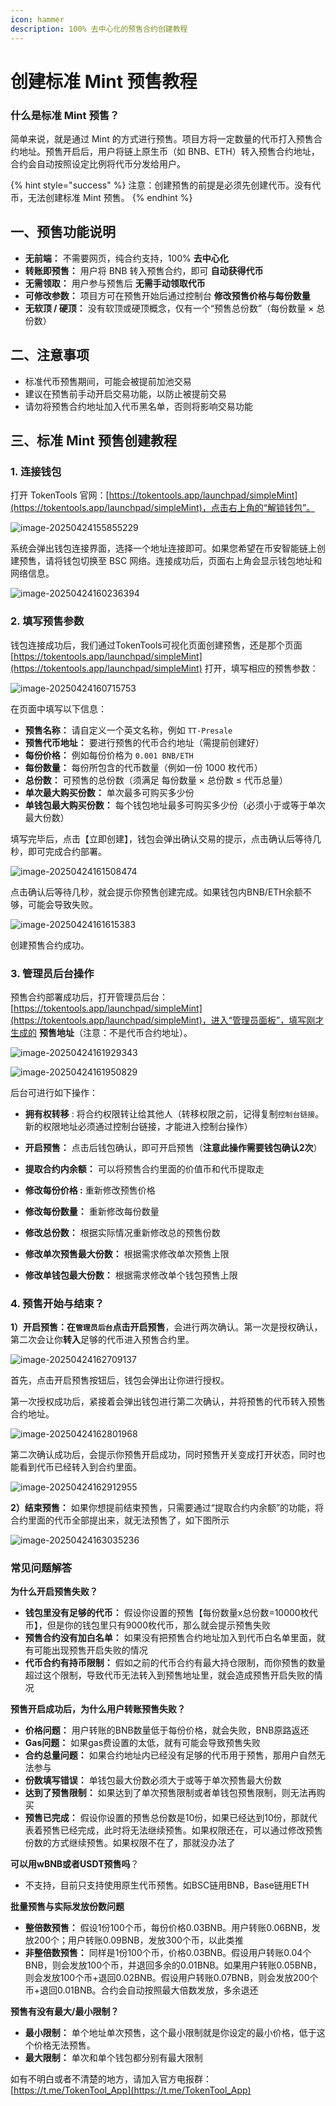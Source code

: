 ```yaml
---
icon: hammer
description: 100% 去中心化的预售合约创建教程
---
```


# 创建标准 Mint 预售教程

### 什么是标准 Mint 预售？

简单来说，就是通过 Mint 的方式进行预售。项目方将一定数量的代币打入预售合约地址。预售开启后，用户将链上原生币（如 BNB、ETH）转入预售合约地址，合约会自动按照设定比例将代币分发给用户。

{% hint style="success" %}
注意：创建预售的前提是必须先创建代币。没有代币，无法创建标准 Mint 预售。
{% endhint %}

## 一、预售功能说明

- **无前端：** 不需要网页，纯合约支持，100% **去中心化**
- **转账即预售：** 用户将 BNB 转入预售合约，即可 **自动获得代币**
- **无需领取：** 用户参与预售后 **无需手动领取代币**
- **可修改参数：** 项目方可在预售开始后通过控制台 **修改预售价格与每份数量**
- **无软顶 / 硬顶：** 没有软顶或硬顶概念，仅有一个“预售总份数”（每份数量 × 总份数）

## 二、注意事项

- 标准代币预售期间，可能会被提前加池交易
- 建议在预售前手动开启交易功能，以防止被提前交易
- 请勿将预售合约地址加入代币黑名单，否则将影响交易功能

## 三、标准 Mint 预售创建教程

### 1. 连接钱包

打开 TokenTools 官网：[https://tokentools.app/launchpad/simpleMint](https://tokentools.app/launchpad/simpleMint)，点击右上角的“解锁钱包”。

![image-20250424155855229](../.gitbook/assets/launchpad/simple-mint/image-20250424155855229.png)

系统会弹出钱包连接界面，选择一个地址连接即可。如果您希望在币安智能链上创建预售，请将钱包切换至 BSC 网络。连接成功后，页面右上角会显示钱包地址和网络信息。

![image-20250424160236394](../.gitbook/assets/launchpad/simple-mint/image-20250424160236394.png)



### 2. 填写预售参数

钱包连接成功后，我们通过TokenTools可视化页面创建预售，还是那个页面[https://tokentools.app/launchpad/simpleMint](https://tokentools.app/launchpad/simpleMint) 打开，填写相应的预售参数：

![image-20250424160715753](../.gitbook/assets/launchpad/simple-mint/image-20250424160715753.png)

在页面中填写以下信息：

- **预售名称：** 请自定义一个英文名称，例如 `TT-Presale`
- **预售代币地址：** 要进行预售的代币合约地址（需提前创建好）
- **每份价格：** 例如每份价格为 `0.001 BNB/ETH`
- **每份数量：** 每份所包含的代币数量（例如一份 1000 枚代币）
- **总份数：** 可预售的总份数（须满足 每份数量 × 总份数 ≤ 代币总量）
- **单次最大购买份数：** 单次最多可购买多少份
- **单钱包最大购买份数：** 每个钱包地址最多可购买多少份（必须小于或等于单次最大份数）

填写完毕后，点击【立即创建】，钱包会弹出确认交易的提示，点击确认后等待几秒，即可完成合约部署。



![image-20250424161508474](../.gitbook/assets/launchpad/simple-mint/image-20250424161508474.png)

点击确认后等待几秒，就会提示你预售创建完成。如果钱包内BNB/ETH余额不够，可能会导致失败。

![image-20250424161615383](../.gitbook/assets/launchpad/simple-mint/image-20250424161615383.png)

创建预售合约成功。

### 3. 管理员后台操作

预售合约部署成功后，打开管理员后台：[https://tokentools.app/launchpad/simpleMint](https://tokentools.app/launchpad/simpleMint)，进入“管理员面板”，填写刚才生成的 **预售地址**（注意：不是代币合约地址）。

![image-20250424161929343](../.gitbook/assets/launchpad/simple-mint/image-20250424161929343.png)

![image-20250424161950829](../.gitbook/assets/launchpad/simple-mint/image-20250424161950829.png)

后台可进行如下操作：

- **拥有权转移** : 将合约权限转让给其他人（转移权限之前，记得复制`控制台链接`。新的权限地址必须通过控制台链接，才能进入控制台操作）
- **开启预售：** 点击后钱包确认，即可开启预售（**注意此操作需要钱包确认2次**）
- **提取合约内余额：** 可以将预售合约里面的价值币和代币提取走

- **修改每份价格 :** 重新修改预售价格
- **修改每份数量：** 重新修改每份数量
- **修改总份数：** 根据实际情况重新修改总的预售份数
- **修改单次预售最大份数：** 根据需求修改单次预售上限
- **修改单钱包最大份数：** 根据需求修改单个钱包预售上限

### 4. 预售开始与结束？

**1）开启预售：**在`管理员后台`点击**开启预售**，会进行两次确认。第一次是授权确认，第二次会让你**转入**足够的代币进入预售合约里。

![image-20250424162709137](../.gitbook/assets/launchpad/simple-mint/image-20250424162709137.png)

首先，点击开启预售按钮后，钱包会弹出让你进行授权。

第一次授权成功后，紧接着会弹出钱包进行第二次确认，并将预售的代币转入预售合约地址。

![image-20250424162801968](../.gitbook/assets/launchpad/simple-mint/image-20250424162801968.png)

第二次确认成功后，会提示你预售开启成功，同时预售开关变成打开状态，同时也能看到代币已经转入到合约里面。

![image-20250424162912955](../.gitbook/assets/launchpad/simple-mint/image-20250424162912955.png)

**2）结束预售：** 如果你想提前结束预售，只需要通过“提取合约内余额”的功能，将合约里面的代币全部提出来，就无法预售了，如下图所示

![image-20250424163035236](../.gitbook/assets/launchpad/simple-mint/image-20250424163035236.png)



### 常见问题解答

**为什么开启预售失败？**

- **钱包里没有足够的代币：** 假设你设置的预售【每份数量x总份数=10000枚代币】，但是你的钱包里只有9000枚代币，那么就会提示预售失败
- **预售合约没有加白名单：** 如果没有把预售合约地址加入到代币白名单里面，就有可能出现预售开启失败的情况
- **代币合约有持币限制：** 假如之前的代币合约有最大持仓限制，而你预售的数量超过这个限制，导致代币无法转入到预售地址里，就会造成预售开启失败的情况

**预售开启成功后，为什么用户转账预售失败？**

- **价格问题：** 用户转账的BNB数量低于每份价格，就会失败，BNB原路返还
- **Gas问题：** 如果gas费设置的太低，就有可能会导致预售失败
- **合约总量问题：** 如果合约地址内已经没有足够的代币用于预售，那用户自然无法参与
- **份数填写错误：** 单钱包最大份数必须大于或等于单次预售最大份数
- **达到了预售限制：** 如果达到了单次预售限制或者单钱包预售限制，则无法再购买
- **预售已完成：** 假设你设置的预售总份数是10份，如果已经达到10份，那就代表着预售已经完成，此时将无法继续预售。如果权限还在，可以通过修改预售份数的方式继续预售。如果权限不在了，那就没办法了

**可以用wBNB或者USDT预售吗**？

- 不支持，目前只支持使用原生代币预售。如BSC链用BNB，Base链用ETH

**批量预售与实际发放份数问题**

- **整倍数预售：** 假设1份100个币，每份价格0.03BNB。用户转账0.06BNB，发放200个；用户转账0.09BNB，发放300个币，以此类推
- **非整倍数预售：** 同样是1份100个币，价格0.03BNB。假设用户转账0.04个BNB，则会发放100个币，并退回多余的0.01BNB。如果用户转账0.05BNB，则会发放100个币+退回0.02BNB。假设用户转账0.07BNB，则会发放200个币+退回0.01BNB。合约会自动按照最大倍数发放，多余退还

**预售有没有最大/最小限制？**

- **最小限制：** 单个地址单次预售，这个最小限制就是你设定的最小价格，低于这个价格无法预售。
- **最大限制：** 单次和单个钱包都分别有最大限制

如有不明白或者不清楚的地方，请加入官方电报群：[https://t.me/TokenTool_App](https://t.me/TokenTool_App)
